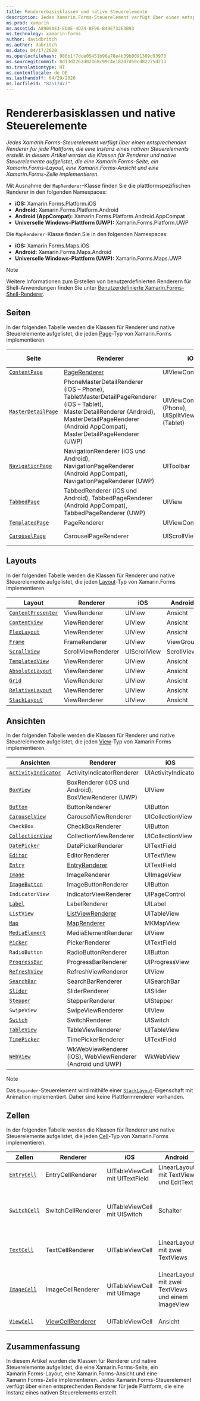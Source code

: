 ```yaml
---
title: Rendererbasisklassen und native Steuerelemente
description: Jedes Xamarin.Forms-Steuerelement verfügt über einen entsprechenden Renderer für jede Plattform, die eine Instanz eines nativen Steuerelements erstellt. In diesem Artikel werden die Klassen für Renderer und native Steuerelemente aufgelistet, die eine Xamarin.Forms-Seite, ein Xamarin.Forms-Layout, eine Xamarin.Forms-Ansicht und eine Xamarin.Forms-Zelle implementieren.
ms.prod: xamarin
ms.assetid: A8909AE3-ED0E-4D24-BF96-B49E732E3B93
ms.technology: xamarin-forms
author: davidbritch
ms.author: dabritch
ms.date: 04/17/2020
ms.openlocfilehash: 986b1f7dce05451b96a78e4b39b0091309d93973
ms.sourcegitcommit: 8d13d2262d02468c99c4e18207d50cd82275d233
ms.translationtype: HT
ms.contentlocale: de-DE
ms.lasthandoff: 04/29/2020
ms.locfileid: "82517477"
---
```

# <a name="renderer-base-classes-and-native-controls"></a>Rendererbasisklassen und native Steuerelemente

_Jedes Xamarin.Forms-Steuerelement verfügt über einen entsprechenden Renderer für jede Plattform, die eine Instanz eines nativen Steuerelements erstellt. In diesem Artikel werden die Klassen für Renderer und native Steuerelemente aufgelistet, die eine Xamarin.Forms-Seite, ein Xamarin.Forms-Layout, eine Xamarin.Forms-Ansicht und eine Xamarin.Forms-Zelle implementieren._

Mit Ausnahme der `MapRenderer`-Klasse finden Sie die plattformspezifischen Renderer in den folgenden Namespaces:

- **iOS:** Xamarin.Forms.Platform.iOS
- **Android:** Xamarin.Forms.Platform.Android
- **Android (AppCompat):** Xamarin.Forms.Platform.Android.AppCompat
- **Universelle Windows-Plattform (UWP):** Xamarin.Forms.Platform.UWP

Die `MapRenderer`-Klasse finden Sie in den folgenden Namespaces:

- **iOS:** Xamarin.Forms.Maps.iOS
- **Android:** Xamarin.Forms.Maps.Android
- **Universelle Windows-Plattform (UWP):** Xamarin.Forms.Maps.UWP

> [!NOTE]
> Weitere Informationen zum Erstellen von benutzerdefinierten Renderern für Shell-Anwendungen finden Sie unter [Benutzerdefinierte Xamarin.Forms-Shell-Renderer](~/xamarin-forms/app-fundamentals/shell/customrenderers.md).

## <a name="pages"></a>Seiten

In der folgenden Tabelle werden die Klassen für Renderer und native Steuerelemente aufgelistet, die jeden [Page](~/xamarin-forms/user-interface/controls/pages.md)-Typ von Xamarin.Forms implementieren.

|Seite|Renderer|iOS|Android|Android (AppCompat)|UWP|
|--- |--- |--- |--- |--- |--- |
|[`ContentPage`](xref:Xamarin.Forms.ContentPage)|[PageRenderer](~/xamarin-forms/app-fundamentals/custom-renderer/contentpage.md)|UIViewController|ViewGroup||FrameworkElement|
|[`MasterDetailPage`](xref:Xamarin.Forms.MasterDetailPage)|PhoneMasterDetailRenderer (iOS – Phone), TabletMasterDetailPageRenderer (iOS – Tablet), MasterDetailRenderer (Android), MasterDetailPageRenderer (Android AppCompat), MasterDetailPageRenderer (UWP)|UIViewController (Phone), UISplitViewController (Tablet)|DrawerLayout (v4)|DrawerLayout (v4)|FrameworkElement (benutzerdefiniertes Steuerelement)|
|[`NavigationPage`](xref:Xamarin.Forms.NavigationPage)|NavigationRenderer (iOS und Android), NavigationPageRenderer (Android AppCompat), NavigationPageRenderer (UWP)|UIToolbar|ViewGroup|ViewGroup|FrameworkElement (benutzerdefiniertes Steuerelement)|
|[`TabbedPage`](xref:Xamarin.Forms.TabbedPage)|TabbedRenderer (iOS und Android), TabbedPageRenderer (Android AppCompat), TabbedPageRenderer (UWP)|UIView|ViewPager|ViewPager|FrameworkElement (Pivot)|
|[`TemplatedPage`](xref:Xamarin.Forms.TemplatedPage)|PageRenderer|UIViewController|ViewGroup||FrameworkElement|
|[`CarouselPage`](xref:Xamarin.Forms.CarouselPage)|CarouselPageRenderer|UIScrollView|ViewPager|ViewPager|FrameworkElement (FlipView)|

## <a name="layouts"></a>Layouts

In der folgenden Tabelle werden die Klassen für Renderer und native Steuerelemente aufgelistet, die jeden [Layout](~/xamarin-forms/user-interface/controls/layouts.md)-Typ von Xamarin.Forms implementieren.

|Layout|Renderer|iOS|Android|UWP|
|--- |--- |--- |--- |--- |
|[`ContentPresenter`](xref:Xamarin.Forms.ContentPresenter)|ViewRenderer|UIView|Ansicht|FrameworkElement|
|[`ContentView`](xref:Xamarin.Forms.ContentView)|ViewRenderer|UIView|Ansicht|FrameworkElement|
|[`FlexLayout`](xref:Xamarin.Forms.FlexLayout)|ViewRenderer|UIView|Ansicht|FrameworkElement|
|[`Frame`](xref:Xamarin.Forms.Frame)|FrameRenderer|UIView|ViewGroup|Rahmen|
|[`ScrollView`](xref:Xamarin.Forms.ScrollView)|ScrollViewRenderer|UIScrollView|ScrollView|ScrollViewer|
|[`TemplatedView`](xref:Xamarin.Forms.TemplatedView)|ViewRenderer|UIView|Ansicht|FrameworkElement|
|[`AbsoluteLayout`](xref:Xamarin.Forms.AbsoluteLayout)|ViewRenderer|UIView|Ansicht|FrameworkElement|
|[`Grid`](xref:Xamarin.Forms.Grid)|ViewRenderer|UIView|Ansicht|FrameworkElement|
|[`RelativeLayout`](xref:Xamarin.Forms.RelativeLayout)|ViewRenderer|UIView|Ansicht|FrameworkElement|
|[`StackLayout`](xref:Xamarin.Forms.StackLayout)|ViewRenderer|UIView|Ansicht|FrameworkElement|

## <a name="views"></a>Ansichten

In der folgenden Tabelle werden die Klassen für Renderer und native Steuerelemente aufgelistet, die jeden [View](~/xamarin-forms/user-interface/controls/views.md)-Typ von Xamarin.Forms implementieren.

|Ansichten|Renderer|iOS|Android|Android (AppCompat)|UWP|
|--- |--- |--- |--- |--- |--- |
|[`ActivityIndicator`](xref:Xamarin.Forms.ActivityIndicator)|ActivityIndicatorRenderer|UIActivityIndicator|ProgressBar||ProgressBar|
|[`BoxView`](xref:Xamarin.Forms.BoxView)|BoxRenderer (iOS und Android), BoxViewRenderer (UWP)|UIView|ViewGroup||Rechteck|
|[`Button`](xref:Xamarin.Forms.Button)|ButtonRenderer|UIButton|Schaltfläche|AppCompatButton|Schaltfläche|
|[`CarouselView`](xref:Xamarin.Forms.CarouselView)|CarouselViewRenderer|UICollectionView||RecyclerView|ListViewBase|
|`CheckBox`|CheckBoxRenderer|UIButton||AppCompatCheckBox|CheckBox|
|[`CollectionView`](xref:Xamarin.Forms.CollectionView)|CollectionViewRenderer|UICollectionView||RecyclerView|ListViewBase|
|[`DatePicker`](xref:Xamarin.Forms.DatePicker)|DatePickerRenderer|UITextField|EditText||DatePicker|
|[`Editor`](xref:Xamarin.Forms.Editor)|EditorRenderer|UITextView|EditText||TextBox|
|[`Entry`](xref:Xamarin.Forms.Entry)|[EntryRenderer](~/xamarin-forms/app-fundamentals/custom-renderer/entry.md)|UITextField|EditText||TextBox|
|[`Image`](xref:Xamarin.Forms.Image)|ImageRenderer|UIImageView|ImageView||Bild|
|[`ImageButton`](xref:Xamarin.Forms.ImageButton)|ImageButtonRenderer|UIButton||AppCompatImageButton|Schaltfläche|
|`IndicatorView`|IndicatorViewRenderer|UIPageControl||LinearLayout||
|[`Label`](xref:Xamarin.Forms.Label)|LabelRenderer|UILabel|TextView||TextBlock|
|[`ListView`](xref:Xamarin.Forms.ListView)|[ListViewRenderer](~/xamarin-forms/app-fundamentals/custom-renderer/listview.md)|UITableView|ListView||ListView|
|[`Map`](xref:Xamarin.Forms.Maps.Map)|[MapRenderer](~/xamarin-forms/app-fundamentals/custom-renderer/map-pin.md)|MKMapView|MapView||MapControl|
|[`MediaElement`](xref:Xamarin.Forms.MediaElement)|MediaElementRenderer|UIView||VideoView|MediaElement|
|[`Picker`](xref:Xamarin.Forms.Picker)|PickerRenderer|UITextField|EditText|EditText|ComboBox|
|`RadioButton`|RadioButtonRenderer|UIButton||AppCompatRadioButton|RadioButton|
|[`ProgressBar`](xref:Xamarin.Forms.ProgressBar)|ProgressBarRenderer|UIProgressView|ProgressBar||ProgressBar|
|[`RefreshView`](xref:Xamarin.Forms.RefreshView)|RefreshViewRenderer|UIView||SwipeRefreshLayout|RefreshContainer|
|[`SearchBar`](xref:Xamarin.Forms.SearchBar)|SearchBarRenderer|UISearchBar|SearchView||AutoSuggestBox|
|[`Slider`](xref:Xamarin.Forms.Slider)|SliderRenderer|UISlider|SeekBar||Slider|
|[`Stepper`](xref:Xamarin.Forms.Stepper)|StepperRenderer|UIStepper|LinearLayout||Steuerelement|
|`SwipeView`|SwipeViewRenderer|UIView||Ansicht|SwipeControl|
|[`Switch`](xref:Xamarin.Forms.Switch)|SwitchRenderer|UISwitch|Schalter|SwitchCompat|ToggleSwitch|
|[`TableView`](xref:Xamarin.Forms.TableView)|TableViewRenderer|UITableView|ListView||ListView|
|[`TimePicker`](xref:Xamarin.Forms.TimePicker)|TimePickerRenderer|UITextField|EditText||TimePicker|
|[`WebView`](xref:Xamarin.Forms.WebView)|WkWebViewRenderer (iOS), WebViewRenderer (Android und UWP)|WkWebView|WebView||WebView|

> [!NOTE]
> Das `Expander`-Steuerelement wird mithilfe einer [`StackLayout`](xref:Xamarin.Forms.StackLayout)-Eigenschaft mit Animation implementiert. Daher sind keine Plattformrenderer vorhanden.

## <a name="cells"></a>Zellen

In der folgenden Tabelle werden die Klassen für Renderer und native Steuerelemente aufgelistet, die jeden [Cell](~/xamarin-forms/user-interface/controls/cells.md)-Typ von Xamarin.Forms implementieren.

|Zellen|Renderer|iOS|Android|UWP|
|--- |--- |--- |--- |--- |
|[`EntryCell`](xref:Xamarin.Forms.EntryCell)|EntryCellRenderer|UITableViewCell mit UITextField|LinearLayout mit TextView und EditText|DataTemplate mit TextBox|
|[`SwitchCell`](xref:Xamarin.Forms.SwitchCell)|SwitchCellRenderer|UITableViewCell mit UISwitch|Schalter|DataTemplate mit einem Raster, das TextBlock und ToggleSwitch enthält|
|[`TextCell`](xref:Xamarin.Forms.TextCell)|TextCellRenderer|UITableViewCell|LinearLayout mit zwei TextViews|DataTemplate mit StackPanel, das zwei TextBlocks enthält|
|[`ImageCell`](xref:Xamarin.Forms.ImageCell)|ImageCellRenderer|UITableViewCell mit UIImage|LinearLayout mit zwei TextViews und einem ImageView|DataTemplate mit einem Raster, das ein Image und zwei TextBlocks enthält|
|[`ViewCell`](xref:Xamarin.Forms.ViewCell)|[ViewCellRenderer](~/xamarin-forms/app-fundamentals/custom-renderer/viewcell.md)|UITableViewCell|Ansicht|DataTemplate mit ContentPresenter|

## <a name="summary"></a>Zusammenfassung

In diesem Artikel wurden die Klassen für Renderer und native Steuerelemente aufgelistet, die eine Xamarin.Forms-Seite, ein Xamarin.Forms-Layout, eine Xamarin.Forms-Ansicht und eine Xamarin.Forms-Zelle implementieren. Jedes Xamarin.Forms-Steuerelement verfügt über einen entsprechenden Renderer für jede Plattform, die eine Instanz eines nativen Steuerelements erstellt.
